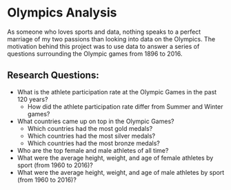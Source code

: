 # Olympics Analysis
As someone who loves sports and data, nothing speaks to a perfect marriage of my two passions than looking into data on the Olympics. The motivation behind this project was to use data to answer a series of questions surrounding the Olympic games from 1896 to 2016.

## Research Questions:
* What is the athlete participation rate at the Olympic Games in the past 120 years?
  * How did the athlete participation rate differ from Summer and Winter games?
* What countries came up on top in the Olympic Games?
  * Which countries had the most gold medals?
  * Which countries had the most silver medals?
  * Which countries had the most bronze medals?
* Who are the top female and male athletes of all time?
* What were the average height, weight, and age of female athletes by sport (from 1960 to 2016)?
* What were the average height, weight, and age of male athletes by sport (from 1960 to 2016)?
